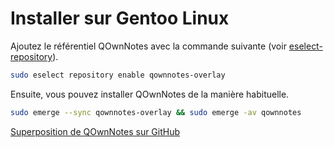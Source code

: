 # Installer sur Gentoo Linux

Ajoutez le référentiel QOwnNotes avec la commande suivante (voir [eselect-repository](https://wiki.gentoo.org/wiki/Eselect/Repository)).

```bash
sudo eselect repository enable qownnotes-overlay
```

Ensuite, vous pouvez installer QOwnNotes de la manière habituelle.

```bash
sudo emerge --sync qownnotes-overlay && sudo emerge -av qownnotes
```

[Superposition de QOwnNotes sur GitHub](https://github.com/qownnotes/gentoo-overlay/)
